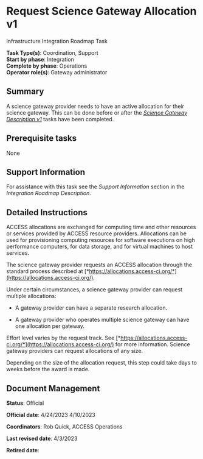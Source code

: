 # Request Science Gateway Allocation v1

Infrastructure Integration Roadmap Task

**Task Type(s)**: Coordination, Support  
**Start by phase**: Integration  
**Complete by phase**: Operations  
**Operator role(s)**: Gateway administrator

## Summary

A science gateway provider needs to have an active allocation for their science gateway. This can be done before or after the [*Science Gateway Description v1*](Science_Gateway_Description_v1.md) tasks have been completed.

## Prerequisite tasks

None

## Support Information

For assistance with this task see the *Support Information* section in the *Integration Roadmap Description*.

## Detailed Instructions

ACCESS allocations are exchanged for computing time and other resources or services provided by ACCESS resource providers. Allocations can be used for provisioning computing resources for software executions on high performance computers, for data storage, and for virtual machines to host services.

The science gateway provider requests an ACCESS allocation through the standard process described at [*https://allocations.access-ci.org/*](https://allocations.access-ci.org/).

Under certain circumstances, a science gateway provider can request multiple allocations:

- A gateway provider can have a separate research allocation.

- A gateway provider who operates multiple science gateway can have one allocation per gateway.

Effort level varies by the request track. See [*https://allocations.access-ci.org/*](https://allocations.access-ci.org/) for more information. Science gateway providers can request allocations of any size.

Depending on the size of the allocation request, this step could take days to weeks before the award is made.

## Document Management

**Status**: Official

**Official date**: 4/24/2023 4/10/2023

**Coordinators**: Rob Quick, ACCESS Operations

**Last revised date**: 4/3/2023

**Retired date**:
